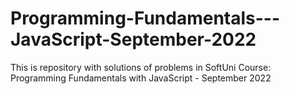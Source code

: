 # Programming-Fundamentals---JavaScript-September-2022
This is repository with solutions of problems in SoftUni Course: Programming Fundamentals with JavaScript - September 2022
